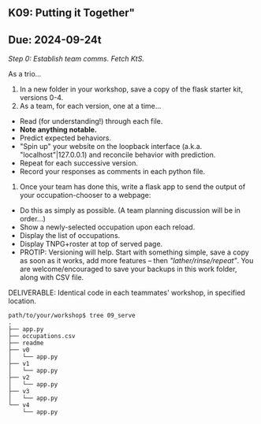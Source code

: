## K09: Putting it Together"
## Due: 2024-09-24t


_Step 0: Establish team comms. Fetch KtS._

As a trio...

1. In a new folder in your workshop, save a copy of the flask starter kit, versions 0-4.
1. As a team, for each version, one at a time...
  - Read (for understanding!) through each file.
  - **Note anything notable.**
  - Predict expected behaviors.
  - "Spin up" your website on the loopback interface (a.k.a. "localhost"|127.0.0.1) and reconcile behavior with prediction.
  - Repeat for each successive version.
  - Record your responses as comments in each python file.
1. Once your team has done this, write a flask app to send the output of your occupation-chooser to a webpage:
  - Do this as simply as possible. (A team planning discussion will be in order...)
  - Show a newly-selected occupation upon each reload.
  - Display the list of occupations.
  - Display TNPG+roster at top of served page.
  - PROTIP: Versioning will help. Start with something simple, save a copy as soon as it works, add more features –  then *"lather/rinse/repeat"*. You are welcome/encouraged to save your backups in this work folder, along with CSV file.


DELIVERABLE: Identical code in each teammates' workshop, in specified location.


```
path/to/your/workshop$ tree 09_serve
.
├── app.py
├── occupations.csv
├── readme
├── v0
│   └── app.py
├── v1
│   └── app.py
├── v2
│   └── app.py
├── v3
│   └── app.py
└── v4
    └── app.py
```
